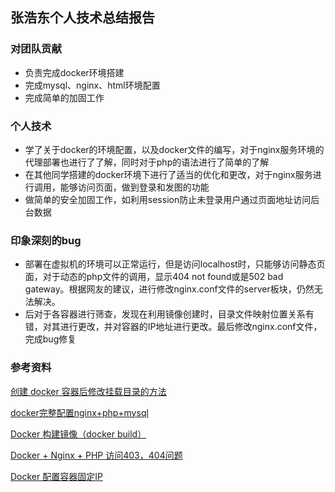 ## 张浩东个人技术总结报告

### 对团队贡献

* 负责完成docker环境搭建
* 完成mysql、nginx、html环境配置
* 完成简单的加固工作

### 个人技术

* 学了关于docker的环境配置，以及docker文件的编写，对于nginx服务环境的代理部署也进行了了解，同时对于php的语法进行了简单的了解
* 在其他同学搭建的docker环境下进行了适当的优化和更改，对于nginx服务进行调用，能够访问页面，做到登录和发图的功能
* 做简单的安全加固工作，如利用session防止未登录用户通过页面地址访问后台数据

### 印象深刻的bug

* 部署在虚拟机的环境可以正常运行，但是访问localhost时，只能够访问静态页面，对于动态的php文件的调用，显示404 not found或是502 bad gateway。根据网友的建议，进行修改nginx.conf文件的server板块，仍然无法解决。
* 后对于各容器进行筛查，发现在利用镜像创建时，目录文件映射位置关系有错，对其进行更改，并对容器的IP地址进行更改。最后修改nginx.conf文件，完成bug修复

### 参考资料

[创建 docker 容器后修改挂载目录的方法](https://zhuanlan.zhihu.com/p/388610348#:~:text=%E4%B8%BB%E8%A6%81%E6%9C%89%E4%B8%A4%E7%A7%8D%E6%96%B9%E6%B3%95%EF%BC%9A%20%EF%BC%881%EF%BC%89%E9%87%8D%E5%90%AF%E5%AE%B9%E5%99%A8%EF%BC%8C%E9%87%8D%E6%96%B0%E6%8C%82%E8%BD%BD%EF%BC%9B%20%EF%BC%882%EF%BC%89%E5%8E%9F%E5%A7%8B%E5%AE%B9%E5%99%A8%EF%BC%8C%E4%BF%AE%E6%94%B9%E9%85%8D%E7%BD%AE%E3%80%82%202%E3%80%81%E6%96%B9%E6%B3%95%E4%B8%80%EF%BC%9A%E9%87%8D%E5%90%AF%E5%AE%B9%E5%99%A8%EF%BC%8C%E9%87%8D%E6%96%B0%E6%8C%82%E8%BD%BD%20%E8%BF%99%E4%B8%AA%E6%96%B9%E6%B3%95%E6%B2%A1%E5%95%A5%E5%A5%BD%E8%AF%B4%E7%9A%84%EF%BC%8C%E5%B0%B1%E6%98%AF%20docker,commit%20new_image%EF%BC%8C%E7%84%B6%E5%90%8E%20docker%20run%20new_container%20%E5%B0%B1%E5%A5%BD%E4%BA%86%E3%80%82)

[docker完整配置nginx+php+mysql](https://cloud.tencent.com/developer/article/1399172)

[Docker 构建镜像（docker build）](https://blog.csdn.net/weixin_43031412/article/details/94720585)

[Docker + Nginx + PHP 访问403，404问题](https://blog.csdn.net/veloi/article/details/119385525)

[Docker 配置容器固定IP](https://blog.csdn.net/qq_42482412/article/details/109329116#:~:text=%E4%B8%BA%E4%BA%86%E8%AE%A9%20%E5%AE%B9%E5%99%A8%20%E4%BD%BF%E7%94%A8%E7%8B%AC%E7%AB%8B%E7%9A%84%20ip%20%E5%9C%B0%E5%9D%80%EF%BC%8C%E9%A6%96%E5%85%88%E8%A6%81%E5%B0%86%E4%B8%BB%E6%9C%BA%20%E9%85%8D%E7%BD%AE%20%E6%88%90%E6%A1%A5%E6%8E%A5%E6%A8%A1%E5%BC%8F%EF%BC%8C%E7%84%B6%E5%90%8E%E5%86%8D%E4%BD%BF%E7%94%A8p%20ip,ip%20docker%20%E6%94%AF%E6%8C%81%E5%9B%9B%E7%A7%8D%20%E6%A8%A1%E5%BC%8F%EF%BC%8C%E4%BD%BF%E7%94%A8--net%E9%80%89%E9%A1%B9%E6%8C%87%E5%AE%9A%EF%BC%9A%20host%EF%BC%8C--net%3Dhost%EF%BC%8C%E5%A6%82%E6%9E%9C%E6%8C%87%E5%AE%9A%E6%AD%A4%E6%A8%A1%E5%BC%8F%EF%BC%8C%20%E5%AE%B9%E5%99%A8%20%E5%B0%86%E4%B8%8D%E4%BC%9A%E8%8E%B7%E5%BE%97%E4%B8%80%E4%B8%AA%E7%8B%AC%E7%AB%8B%E7%9A%84network%20namespace%EF%BC%8C%E8%80%8C%E6%98%AF%E5%92%8C%E5%AE%BF%E4%B8%BB%E6%9C%BA%E5%85%B1%E7%94%A8%E4%B8%80%E4%B8%AA%E3%80%82)